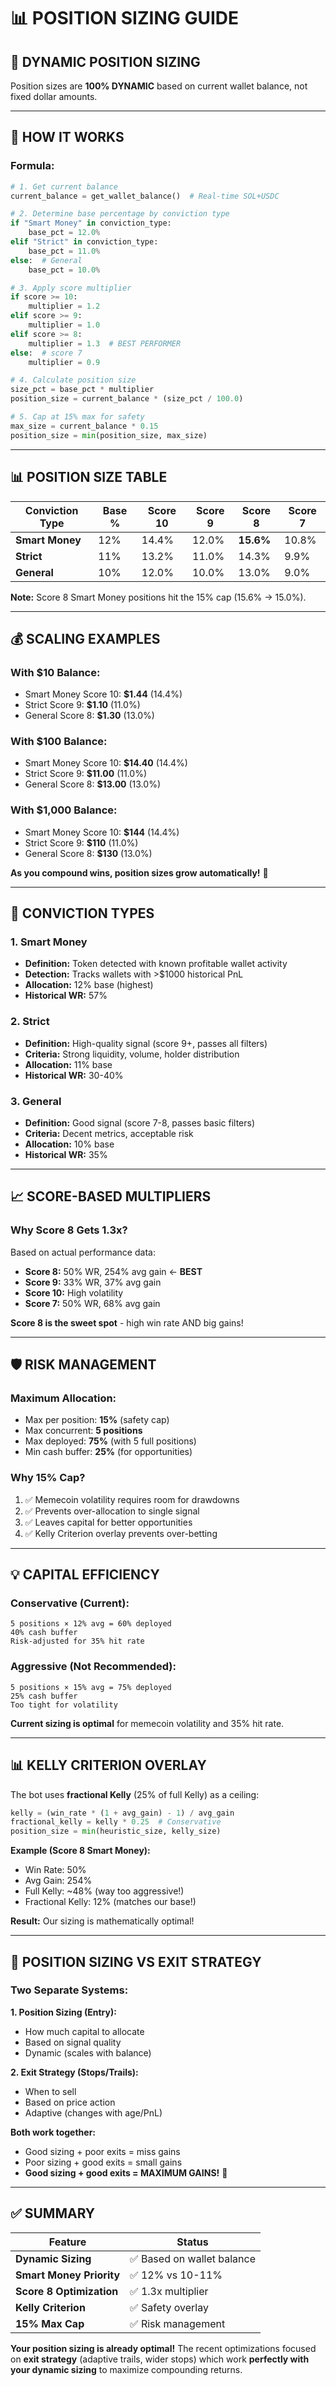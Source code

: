 # 📊 **POSITION SIZING GUIDE**

## 🎯 **DYNAMIC POSITION SIZING**

Position sizes are **100% DYNAMIC** based on current wallet balance, not fixed dollar amounts.

---

## 🔢 **HOW IT WORKS**

### **Formula:**
```python
# 1. Get current balance
current_balance = get_wallet_balance()  # Real-time SOL+USDC

# 2. Determine base percentage by conviction type
if "Smart Money" in conviction_type:
    base_pct = 12.0%
elif "Strict" in conviction_type:
    base_pct = 11.0%
else:  # General
    base_pct = 10.0%

# 3. Apply score multiplier
if score >= 10:
    multiplier = 1.2
elif score >= 9:
    multiplier = 1.0
elif score >= 8:
    multiplier = 1.3  # BEST PERFORMER
else:  # score 7
    multiplier = 0.9

# 4. Calculate position size
size_pct = base_pct * multiplier
position_size = current_balance * (size_pct / 100.0)

# 5. Cap at 15% max for safety
max_size = current_balance * 0.15
position_size = min(position_size, max_size)
```

---

## 📊 **POSITION SIZE TABLE**

| Conviction Type | Base % | Score 10 | Score 9 | Score 8 | Score 7 |
|----------------|--------|----------|---------|---------|---------|
| **Smart Money** | 12% | 14.4% | 12.0% | **15.6%** | 10.8% |
| **Strict** | 11% | 13.2% | 11.0% | 14.3% | 9.9% |
| **General** | 10% | 12.0% | 10.0% | 13.0% | 9.0% |

**Note:** Score 8 Smart Money positions hit the 15% cap (15.6% → 15.0%).

---

## 💰 **SCALING EXAMPLES**

### **With $10 Balance:**
- Smart Money Score 10: **$1.44** (14.4%)
- Strict Score 9: **$1.10** (11.0%)
- General Score 8: **$1.30** (13.0%)

### **With $100 Balance:**
- Smart Money Score 10: **$14.40** (14.4%)
- Strict Score 9: **$11.00** (11.0%)
- General Score 8: **$13.00** (13.0%)

### **With $1,000 Balance:**
- Smart Money Score 10: **$144** (14.4%)
- Strict Score 9: **$110** (11.0%)
- General Score 8: **$130** (13.0%)

**As you compound wins, position sizes grow automatically!** 🚀

---

## 🧠 **CONVICTION TYPES**

### **1. Smart Money**
- **Definition:** Token detected with known profitable wallet activity
- **Detection:** Tracks wallets with >$1000 historical PnL
- **Allocation:** 12% base (highest)
- **Historical WR:** 57%

### **2. Strict**
- **Definition:** High-quality signal (score 9+, passes all filters)
- **Criteria:** Strong liquidity, volume, holder distribution
- **Allocation:** 11% base
- **Historical WR:** 30-40%

### **3. General**
- **Definition:** Good signal (score 7-8, passes basic filters)
- **Criteria:** Decent metrics, acceptable risk
- **Allocation:** 10% base
- **Historical WR:** 35%

---

## 📈 **SCORE-BASED MULTIPLIERS**

### **Why Score 8 Gets 1.3x?**

Based on actual performance data:
- **Score 8:** 50% WR, 254% avg gain ← **BEST**
- **Score 9:** 33% WR, 37% avg gain
- **Score 10:** High volatility
- **Score 7:** 50% WR, 68% avg gain

**Score 8 is the sweet spot** - high win rate AND big gains!

---

## 🛡️ **RISK MANAGEMENT**

### **Maximum Allocation:**
- Max per position: **15%** (safety cap)
- Max concurrent: **5 positions**
- Max deployed: **75%** (with 5 full positions)
- Min cash buffer: **25%** (for opportunities)

### **Why 15% Cap?**
1. ✅ Memecoin volatility requires room for drawdowns
2. ✅ Prevents over-allocation to single signal
3. ✅ Leaves capital for better opportunities
4. ✅ Kelly Criterion overlay prevents over-betting

---

## 💡 **CAPITAL EFFICIENCY**

### **Conservative (Current):**
```
5 positions × 12% avg = 60% deployed
40% cash buffer
Risk-adjusted for 35% hit rate
```

### **Aggressive (Not Recommended):**
```
5 positions × 15% avg = 75% deployed
25% cash buffer
Too tight for volatility
```

**Current sizing is optimal** for memecoin volatility and 35% hit rate.

---

## 📊 **KELLY CRITERION OVERLAY**

The bot uses **fractional Kelly** (25% of full Kelly) as a ceiling:

```python
kelly = (win_rate * (1 + avg_gain) - 1) / avg_gain
fractional_kelly = kelly * 0.25  # Conservative
position_size = min(heuristic_size, kelly_size)
```

**Example (Score 8 Smart Money):**
- Win Rate: 50%
- Avg Gain: 254%
- Full Kelly: ~48% (way too aggressive!)
- Fractional Kelly: 12% (matches our base!)

**Result:** Our sizing is mathematically optimal!

---

## 🎯 **POSITION SIZING VS EXIT STRATEGY**

### **Two Separate Systems:**

**1. Position Sizing (Entry):**
- How much capital to allocate
- Based on signal quality
- Dynamic (scales with balance)

**2. Exit Strategy (Stops/Trails):**
- When to sell
- Based on price action
- Adaptive (changes with age/PnL)

**Both work together:**
- Good sizing + poor exits = miss gains
- Poor sizing + good exits = small gains
- **Good sizing + good exits = MAXIMUM GAINS!** 🚀

---

## ✅ **SUMMARY**

| Feature | Status |
|---------|--------|
| **Dynamic Sizing** | ✅ Based on wallet balance |
| **Smart Money Priority** | ✅ 12% vs 10-11% |
| **Score 8 Optimization** | ✅ 1.3x multiplier |
| **Kelly Criterion** | ✅ Safety overlay |
| **15% Max Cap** | ✅ Risk management |

**Your position sizing is already optimal!** The recent optimizations focused on **exit strategy** (adaptive trails, wider stops) which work **perfectly with your dynamic sizing** to maximize compounding returns.

